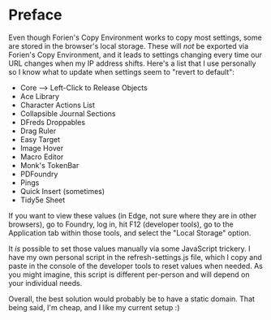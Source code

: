 # Preface
Even though Forien's Copy Environment works to copy most settings, some are stored in the browser's local storage. These will *not* be exported via Forien's 
Copy Environment, and it leads to settings changing every time our URL changes when my IP address shifts. Here's a list that I use personally so I know what to
update when settings seem to "revert to default":

- Core --> Left-Click to Release Objects
- Ace Library
- Character Actions List
- Collapsible Journal Sections
- DFreds Droppables
- Drag Ruler
- Easy Target
- Image Hover
- Macro Editor
- Monk's TokenBar
- PDFoundry
- Pings
- Quick Insert (sometimes)
- Tidy5e Sheet

If you want to view these values (in Edge, not sure where they are in other browsers), go to Foundry, log in, hit F12 (developer tools), go to the Application
tab within those tools, and select the "Local Storage" option.

It *is* possible to set those values manually via some JavaScript trickery. I have my own personal script in the refresh-settings.js file, which I copy and
paste in the console of the developer tools to reset values when needed. As you might imagine, this script is different per-person and will depend on your
individual needs.

Overall, the best solution would probably be to have a static domain. That being said, I'm cheap, and I like my current setup :)